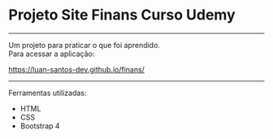 <h1>Projeto Site Finans Curso Udemy</h1>
<hr>
<p>
  Um projeto para praticar o que foi aprendido.<br>
  Para acessar a aplicação:
</p>

https://luan-santos-dev.github.io/finans/

<hr>

Ferramentas utilizadas:</li>
<ul>
  <li>HTML</li>
  <li>CSS</li>
  <li>Bootstrap 4</li>
</ul>
